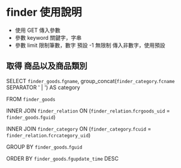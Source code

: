 # finder 使用說明
*	使用 GET 傳入參數
*	參數 keyword 
	關鍵字，字串
*	參數 limit
	限制筆數，數字
	預設 -1 無限制
	傳入非數字，使用預設

## 取得 商品以及商品類別
SELECT `finder_goods`.`fgname`, group_concat(`finder_category`.`fcname` SEPARATOR ' | ') AS category

FROM `finder_goods`

INNER JOIN `finder_relation`
	ON (`finder_relation`.`fcrgoods_uid` = `finder_goods`.`fguid`)
	
INNER JOIN `finder_category`
	ON (`finder_category`.`fcuid` = `finder_relation`.`fcrcategory_uid`)
	
GROUP BY `finder_goods`.`fguid`

ORDER BY `finder_goods`.`fgupdate_time` DESC
